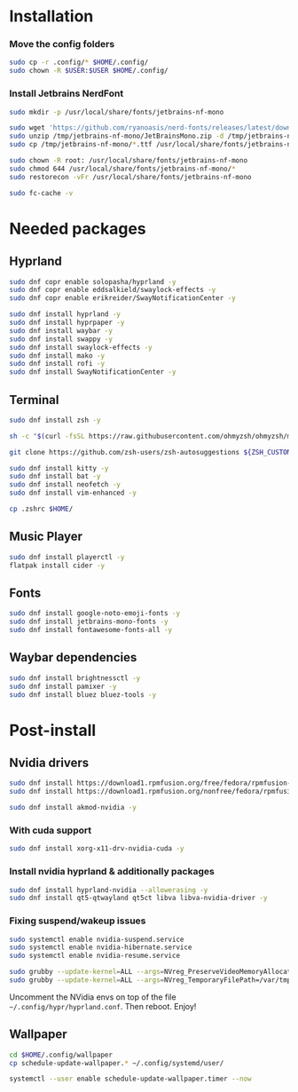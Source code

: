 # Installation
### Move the config folders
```bash
sudo cp -r .config/* $HOME/.config/
sudo chown -R $USER:$USER $HOME/.config/
```

### Install Jetbrains NerdFont
```bash
sudo mkdir -p /usr/local/share/fonts/jetbrains-nf-mono

sudo wget 'https://github.com/ryanoasis/nerd-fonts/releases/latest/download/JetBrainsMono.zip' -P /tmp/jetbrains-nf-mono
sudo unzip /tmp/jetbrains-nf-mono/JetBrainsMono.zip -d /tmp/jetbrains-nf-mono/
sudo cp /tmp/jetbrains-nf-mono/*.ttf /usr/local/share/fonts/jetbrains-nf-mono

sudo chown -R root: /usr/local/share/fonts/jetbrains-nf-mono
sudo chmod 644 /usr/local/share/fonts/jetbrains-nf-mono/*
sudo restorecon -vFr /usr/local/share/fonts/jetbrains-nf-mono

sudo fc-cache -v
```

# Needed packages
## Hyprland
```bash
sudo dnf copr enable solopasha/hyprland -y
sudo dnf copr enable eddsalkield/swaylock-effects -y
sudo dnf copr enable erikreider/SwayNotificationCenter -y

sudo dnf install hyprland -y
sudo dnf install hyprpaper -y
sudo dnf install waybar -y
sudo dnf install swappy -y
sudo dnf install swaylock-effects -y
sudo dnf install mako -y
sudo dnf install rofi -y
sudo dnf install SwayNotificationCenter -y
```

## Terminal
```bash
sudo dnf install zsh -y

sh -c "$(curl -fsSL https://raw.githubusercontent.com/ohmyzsh/ohmyzsh/master/tools/install.sh)"
```

```bash
git clone https://github.com/zsh-users/zsh-autosuggestions ${ZSH_CUSTOM:-~/.oh-my-zsh/custom}/plugins/zsh-autosuggestions

sudo dnf install kitty -y
sudo dnf install bat -y
sudo dnf install neofetch -y
sudo dnf install vim-enhanced -y

cp .zshrc $HOME/
```

## Music Player
```bash
sudo dnf install playerctl -y
flatpak install cider -y
```

## Fonts
```bash
sudo dnf install google-noto-emoji-fonts -y
sudo dnf install jetbrains-mono-fonts -y
sudo dnf install fontawesome-fonts-all -y
```

## Waybar dependencies
```bash
sudo dnf install brightnessctl -y
sudo dnf install pamixer -y
sudo dnf install bluez bluez-tools -y
```

# Post-install
## Nvidia drivers
```bash
sudo dnf install https://download1.rpmfusion.org/free/fedora/rpmfusion-free-release-$(rpm -E %fedora).noarch.rpm -y
sudo dnf install https://download1.rpmfusion.org/nonfree/fedora/rpmfusion-nonfree-release-$(rpm -E %fedora).noarch.rpm -y

sudo dnf install akmod-nvidia -y
```

### With cuda support
```bash
sudo dnf install xorg-x11-drv-nvidia-cuda -y
```

### Install nvidia hyprland & additionally packages
```bash
sudo dnf install hyprland-nvidia --allowerasing -y
sudo dnf install qt5-qtwayland qt5ct libva libva-nvidia-driver -y
```

### Fixing suspend/wakeup issues
```bash
sudo systemctl enable nvidia-suspend.service
sudo systemctl enable nvidia-hibernate.service
sudo systemctl enable nvidia-resume.service

sudo grubby --update-kernel=ALL --args=NVreg_PreserveVideoMemoryAllocations=1
sudo grubby --update-kernel=ALL --args=NVreg_TemporaryFilePath=/var/tmp
```

Uncomment the NVidia envs on top of the file `~/.config/hypr/hyprland.conf`. Then reboot. Enjoy!

## Wallpaper
```bash
cd $HOME/.config/wallpaper
cp schedule-update-wallpaper.* ~/.config/systemd/user/

systemctl --user enable schedule-update-wallpaper.timer --now
```